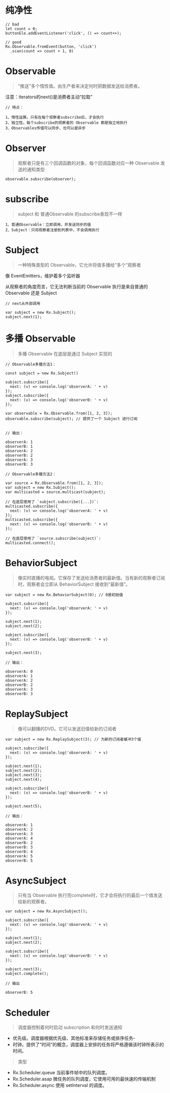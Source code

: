 # 纯净性

```
// bad
let count = 0;
buttonEle.addEventListener('click', () => count++);

// good
Rx.Observable.fromEvent(button, 'click')
  .scan(count => count + 1, 0)
```

# Observable

> “推送”多个惰性值。由生产者来决定何时把数据发送给消费者。

注意：iterators的next()是消费者主动“拉取”

```
// 特点：

1、惰性运算。只有在每个观察者subscribe后，才会执行
2、独立性。每个subscribe的观察者的 Observable 都是独立地执行
3、Observables传值可以同步、也可以是异步
```

# Observer

> 观察者只是有三个回调函数的对象，每个回调函数对应一种 Observable 发送的通知类型

```
observable.subscribe(observer);
```

# subscribe

> subject 和 普通Observable 的subscribe表现不一样

```
1、普通Observable：立即调用，并发送同步的值
2、Subject：只将观察者注册到列表中，不会调用执行
```

# Subject

> 一种特殊类型的 Observable，它允许将值多播给“多个”观察者

像 EventEmitters，维护着多个监听器

从观察者的角度而言，它无法判断当前的 Observable 执行是来自普通的 Observable 还是 Subject

```
// next从外部调用

var subject = new Rx.Subject();
subject.next(1);
```

# 多播 Observable

> 多播 Observable 在底层是通过 Subject 实现的

```
// Observable多播方法1：

const subject = new Rx.Subject()

subject.subscribe({
  next: (v) => console.log('observerA: ' + v)
});
subject.subscribe({
  next: (v) => console.log('observerB: ' + v)
});

var observable = Rx.Observable.from([1, 2, 3]);
observable.subscribe(subject); // 提供了一个 Subject 进行订阅


// 输出：

observerA: 1
observerB: 1
observerA: 2
observerB: 2
observerA: 3
observerB: 3
```

```
// Observable多播方法2：

var source = Rx.Observable.from([1, 2, 3]);
var subject = new Rx.Subject();
var multicasted = source.multicast(subject);

// 在底层使用了 `subject.subscribe({...})`:
multicasted.subscribe({
  next: (v) => console.log('observerA: ' + v)
});
multicasted.subscribe({
  next: (v) => console.log('observerB: ' + v)
});

// 在底层使用了 `source.subscribe(subject)`:
multicasted.connect();
```

# BehaviorSubject

> 像实时直播的电视。它保存了发送给消费者的最新值。当有新的观察者订阅时，观察者会立即从 BehaviorSubject 接收到“最新值”。

```
var subject = new Rx.BehaviorSubject(0); // 0是初始值

subject.subscribe({
  next: (v) => console.log('observerA: ' + v)
});

subject.next(1);
subject.next(2);

subject.subscribe({
  next: (v) => console.log('observerB: ' + v)
});

subject.next(3);

// 输出：

observerA: 0
observerA: 1
observerA: 2
observerB: 2
observerA: 3
observerB: 3
```

# ReplaySubject

> 像可以翻播的DVD。它可以发送旧值给新的订阅者

```
var subject = new Rx.ReplaySubject(3); // 为新的订阅者缓冲3个值

subject.subscribe({
  next: (v) => console.log('observerA: ' + v)
});

subject.next(1);
subject.next(2);
subject.next(3);
subject.next(4);

subject.subscribe({
  next: (v) => console.log('observerB: ' + v)
});

subject.next(5);

// 输出：

observerA: 1
observerA: 2
observerA: 3
observerA: 4
observerB: 2
observerB: 3
observerB: 4
observerA: 5
observerB: 5
```

# AsyncSubject

> 只有当 Observable 执行完complete时，它才会将执行的最后一个值发送给新的观察者。

```
var subject = new Rx.AsyncSubject();

subject.subscribe({
  next: (v) => console.log('observerA: ' + v)
});

subject.next(1);
subject.next(2);

subject.subscribe({
  next: (v) => console.log('observerB: ' + v)
});

subject.next(3);
subject.complete();

// 输出

observerB: 5
```

# Scheduler

> 调度器控制着何时启动 subscription 和何时发送通知

- 优先级。调度器根据优先级、其他标准来存储任务或排序任务-
- 时钟。提供了“时间”的概念，调度器上安排的任务将严格遵循该时钟所表示的时间。

> 类型

- Rx.Scheduler.queue	当前事件帧中的队列调度。
- Rx.Scheduler.asap	微任务的队列调度，它使用可用的最快速的传输机制
- Rx.Scheduler.async	使用 setInterval 的调度。